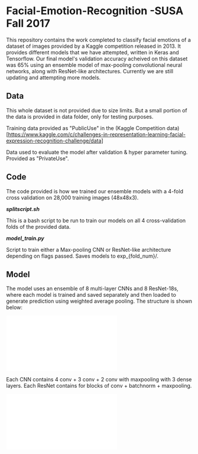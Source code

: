 # Facial-Emotion-Recognition -SUSA Fall 2017

This repository contains the work completed to classify facial emotions of a dataset of images provided by a Kaggle competition released in 2013. It provides different models that we have attempted, written in Keras and Tensorflow. Our final model's validation accuracy acheived on this dataset was 65% using an ensemble model of max-pooling convolutional neural networks, along with ResNet-like architectures. Currently we are still updating and attempting more models.

## Data

This whole dataset is not provided due to size limits.
But a small portion of the data is provided in data folder, only for testing purposes. 

Training data provided as "PublicUse" in the (Kaggle Competition data)[https://www.kaggle.com/c/challenges-in-representation-learning-facial-expression-recognition-challenge/data]

Data used to evaluate the model after validation & hyper parameter tuning. Provided as "PrivateUse".


## Code

The code provided is how we trained our ensemble models with a 4-fold cross validation on 28,000 training images (48x48x3).

***splitscript.sh***

This is a bash script to be run to train our models on all 4 cross-validation folds of the provided data. 

***model_train.py***

Script to train either a Max-pooling CNN or ResNet-like architecture depending on flags passed. Saves models to exp\_{fold\_num}/.

## Model
The model uses an ensemble of 8 multi-layer CNNs and 8 ResNet-18s, where each model is trained and saved separately and then loaded to generate prediction using weighted average pooling. The structure is shown below:

![](./pic/1.pdf)

Each CNN contains 4 conv + 3 conv + 2 conv with maxpooling with 3 dense layers. Each ResNet contains for blocks of conv + batchnorm + maxpooling. 


![](./pic/2.pdf)




